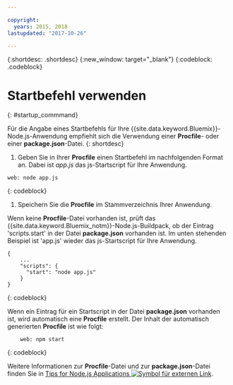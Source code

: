 ```yaml
---

copyright:
  years: 2015, 2018
lastupdated: "2017-10-26"

---
```


{:shortdesc: .shortdesc}
{:new_window: target="_blank"}
{:codeblock: .codeblock}


# Startbefehl verwenden
{: #startup_commmand}

Für die Angabe eines Startbefehls für Ihre {{site.data.keyword.Bluemix}}-Node.js-Anwendung empfiehlt sich die Verwendung einer **Procfile**- oder einer **package.json**-Datei.
{: shortdesc}

1. Geben Sie in Ihrer **Procfile** einen Startbefehl im nachfolgenden Format an. Dabei ist _app.js_ das js-Startscript für Ihre Anwendung.
```
web: node app.js
```
{: codeblock}

1. Speichern Sie die **Procfile** im Stammverzeichnis Ihrer Anwendung.

Wenn keine **Procfile**-Datei vorhanden ist, prüft das {{site.data.keyword.Bluemix_notm}}-Node.js-Buildpack, ob der Eintrag 'scripts.start' in der Datei **package.json** vorhanden ist. Im unten stehenden Beispiel ist 'app.js' wieder das js-Startscript für Ihre Anwendung.
```
{
    ...   
    "scripts": {
      "start": "node app.js"
    }
}
```
{: codeblock}

Wenn ein Eintrag für ein Startscript in der Datei **package.json** vorhanden ist, wird automatisch eine **Procfile** erstellt. Der Inhalt der automatisch generierten **Procfile** ist wie folgt:
```
    web: npm start
```
{: codeblock}

Weitere Informationen zur **Procfile**-Datei und zur **package.json**-Datei finden Sie in [Tips for Node.js Applications ![Symbol für externen Link](../../icons/launch-glyph.svg "Symbol für externen Link")](https://docs.cloudfoundry.org/buildpacks/node/node-tips.html).
